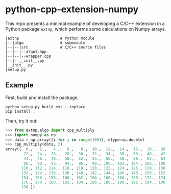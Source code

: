 # python-cpp-extension-numpy
 
This repo presents a minimal example of developing a C/C++ extension in a Python package `extnp`, which performs some calculations on Numpy arrays.

```
|extnp                  # Python module
|--|algo                # submodule
|--|--|src              # C/C++ source files
|--|--|--algo1.hpp
|--|--|--wrapper.cpp
|--|--__init__.py
|__init__.py
|setup.py
```

## Example

First, build and install the package.

```
python setup.py build_ext --inplace
pip install .
```

Then, try it out:

```Python
>>> from extnp.algo import cpp_multiply
>>> import numpy as np
>>> data = np.array([i for i in range(100)], dtype=np.double)
>>> cpp_multiply(data, 2)
array([  0.,   2.,   4.,   6.,   8.,  10.,  12.,  14.,  16.,  18.,  20.,
        22.,  24.,  26.,  28.,  30.,  32.,  34.,  36.,  38.,  40.,  42.,
        44.,  46.,  48.,  50.,  52.,  54.,  56.,  58.,  60.,  62.,  64.,
        88.,  90.,  92.,  94.,  96.,  98., 100., 102., 104., 106., 108.,
       110., 112., 114., 116., 118., 120., 122., 124., 126., 128., 130.,
       132., 134., 136., 138., 140., 142., 144., 146., 148., 150., 152.,
       154., 156., 158., 160., 162., 164., 166., 168., 170., 172., 174.,
       176., 178., 180., 182., 184., 186., 188., 190., 192., 194., 196.,
       198.])
```